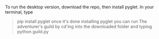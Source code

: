 To run the desktop version, download the repo, then install pyglet.
In your terminal, type
> pip install pyglet
once it's done installing pyglet you can run The adventurer's guild by cd'ing into the downloaded folder and typing
> python guild.py